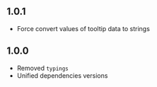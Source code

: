 ## 1.0.1
* Force convert values of tooltip data to strings

## 1.0.0
* Removed `typings`
* Unified dependencies versions
